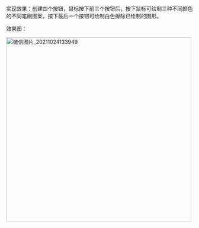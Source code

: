 实现效果：创建四个按钮，鼠标按下前三个按钮后，按下鼠标可绘制三种不同颜色的不同笔刷图案，按下最后一个按钮可绘制白色擦除已绘制的图形。

效果图：

<img width="500" alt="微信图片_20211024133949" src="https://user-images.githubusercontent.com/90596576/138582351-4447c61c-9003-4e3b-a5bf-47b66587e567.png">
